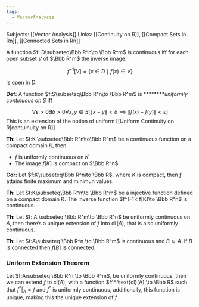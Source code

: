 ```yaml
---
tags:
  - VectorAnalysis
---
```

Subjects: [[Vector Analysis]] 
Links: [[Continuity on R]], [[Compact Sets in Rn]], [[Connected Sets in Rn]]

A function $f: D\subseteq\Bbb R^n\to \Bbb R^m$ is continuous iff for each open subset $V$ of $\Bbb R^m$ the inverse image:

$$ f^{-1}[V] =\{x \in D \mid f(x) \in V\} $$

is open in $D$.

********Def:******** A function $f:S\subseteq\Bbb R^n\to \Bbb R^m$ is ********_uniformly continuous on $S$_ iff

$$ \forall \varepsilon >0\exists \delta >0\forall x,y \in S[\|{x-y}\|<\delta\implies \|f(x) -f(y)\| < \varepsilon] $$
This is an extension of the notion of uniform [[Uniform Continuity on R|contuinuity on R]]

********Th:******** Let $f:K \subseteq\Bbb R^n\to\Bbb R^m$ be a continuous function on a compact domain $K$, then

- $f$ is uniformly continuous on $K$
- The image $f[K]$ is compact on $\Bbb R^n$

**********Cor:********** Let $f:K\subseteq\Bbb R^n\to \Bbb R$, where $K$ is compact, then $f$ attains finite maximum and minimun values.

********Th:******** Let $f:K\subseteq\Bbb R^n\to \Bbb R^m$ be a injective function defined on a compact domain $K$. The inverse function $f^{-1}: f[K]\to \Bbb R^n$ is continuous.

********Th:******** Let $f: A \subseteq \Bbb R^m\to \Bbb R^n$ be uniformly continuous on $A$, then there’s a unique extension of $f$ into $\operatorname{cl}(A)$, that is also uniformly continuous.

**********Th:********** Let $f:A\subseteq \Bbb R^n \to \Bbb R^m$ is continuous and $B\subseteq A$. If $B$ is connected then $f[B]$ is connected.

### **Uniform Extension Theorem**
Let $f:A\subseteq \Bbb R^n \to \Bbb R^m$, be uniformly continuous, then we can extend $f$ to $\text{cl}(A)$, with a function $f^*:\text{cl}(A) \to \Bbb R$ such that $f^*|_A = f$ and $f^*$ is uniformly continuous, additionally, this function is unique, making this the unique extension of $f$